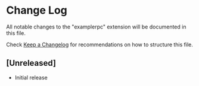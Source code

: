 # Change Log

All notable changes to the "examplerpc" extension will be documented in this file.

Check [Keep a Changelog](http://keepachangelog.com/) for recommendations on how to structure this file.

## [Unreleased]

- Initial release